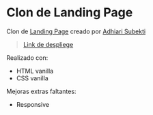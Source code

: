 # Clon de Landing Page

Clon de [Landing Page](landingVacunacion.png) creado por [Adhiari Subekti](https://dribbble.com/Adhiari_is)

> [Link de despliege](https://hdz-angel-gran.w3spaces.com/Practica2/vaccination.html)

Realizado con:

- HTML vanilla
- CSS vanilla

Mejoras extras faltantes:

- Responsive

